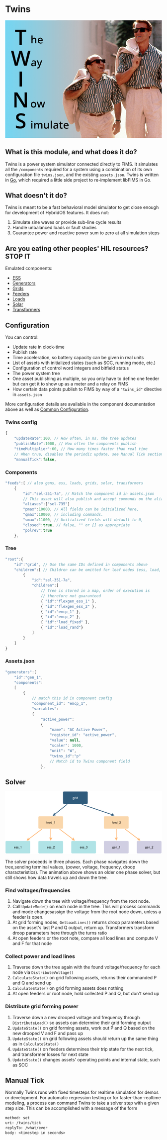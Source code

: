 # Twins

![TWINS](doc/TWINS.jpg)

## What is this module, and what does it do?

Twins is a power system simulator connected directly to FIMS. It simulates all the `/components` required for a system using a combination of its own configuration file `twins.json`, and the existing `assets.json`. Twins is written in [Go](https://golang.org/), which required a little side project to re-implement libFIMS in Go.

## What doesn't it do?

Twins is meant to be a fast behavioral model simulator to get close enough for development of HybridOS features. It does not:

1. Simulate sine waves or provide sub-line cycle results
2. Handle unbalanced loads or fault studies
3. Guarantee power and reactive power sum to zero at all simulation steps

## Are you eating other peoples' HIL resources? STOP IT

Emulated components:

* [ESS](doc/ess.md)
* [Generators](doc/gen.md)
* [Grids](doc/grid.md)
* [Feeders](doc/feed.md) 
* [Loads](doc/load.md)
* [Solar](doc/pv.md)
* [Transformers](doc/xfmr.md)

## Configuration

You can control:

* Update rate in clock-time
* Publish rate
* Time acceleration, so battery capacity can be given in real units
* List of assets with initialized states (such as SOC, running mode, etc.)
* Configuration of control word integers and bitfield status
* The power system tree
* One asset publishing as multiple, so you only have to define one feeder but can get it to show up as a meter and a relay on FIMS
* How certain data points publish to FIMS by way of a `"twins_id"` directive in `assets.json`

More configuration details are available in the component documentation above as well as [Common Configuration](doc/config.md).

### Twins config

```javascript
{
	"updateRate":100, // How often, in ms, the tree updates
	"publishRate":1000, // How often the components publish
	"timeMultiplier":60, // How many times faster than real time
	// When true, disables the periodic update, see Manual Tick section
	"manualTick":false, 
```

### Components

```javascript
"feeds":[ // also gens, ess, loads, grids, solar, transformers
	{
		"id":"sel-351-7a", // Match the component id in assets.json
		// This asset will also publish and accept commands on the aliased URIs
		"aliases":["sel-735"] 
		"pmax":10000, // All fields can be initialized here,
		"qmax":10000, // including commands.
		"smax":11000, // Unitialized fields will default to 0, 
		"closed":true, // false, "" or [] as appropriate
		"polrev":true
	},
```

### Tree

```javascript
"root":{
	"id":"grid", // Use the same IDs defined in components above
	"children":[ // Children can be omitted for leaf nodes (ess, load, etc.)
		{
			"id":"sel-351-7a",
			"children":[
				// Tree is stored in a map, order of execution is
				// therefore not guaranteed
				{ "id":"flexgen_ess_1" }, 
				{ "id":"flexgen_ess_2" }, 
				{ "id":"emcp_1" },		 
				{ "id":"emcp_2" },
				{ "id":"load_fixed" },
				{ "id":"load_rand"}
			]
		}
	]
}
```

### Assets.json

```javascript
"generators":[
	"id":"gen_1",
	"components":
	[
		{
			// match this id in component config
			"component_id": "emcp_1", 
			"variables":
			{
				"active_power":
				{
					"name": "AC Active Power",
					"register_id": "active_power",
					"value": null,
					"scaler": 1000,
					"unit": "W",
					"twins_id":"p"
					// Match id to Twins component field
				},
```

## Solver

![solver animation](doc/twins_tree_animated.png)

The solver proceeds in three phases. Each phase navigates down the tree,sending terminal values, (power, voltage, frequency, droop characteristics). The animation above shows an older one phase solver, but still shows how data travels up and down the tree.

### Find voltages/frequencies

1. Navigate down the tree with voltage/frequency from the root node. 
2. Call `UpdateMode()` on each node in the tree. This will process commands and mode changesassign the voltage from the root node down, unless a feeder is open. 
3. At grid forming nodes, `GetLoadLines()` returns droop parameters based on the asset's last P and Q output, return up. Transformers transform droop parameters here through the turns ratio
4. At open feeders or the root note, compare all load lines and compute V and F for that node

###  Collect power and load lines

1. Traverse down the tree again with the found voltage/frequency for each node via `DistributeVoltage()`
2. `CalculateState()` on grid following assets, returns their commanded P and Q and send up
3. `CalculateState()` on grid forming assets does nothing
3. At open feeders or root node, hold collected P and Q, but don't send up

### Distribute grid forming power

1. Traverse down a new drooped voltage and frequency through `DistributeLoad()` so assets can determine their grid forming output
2. `UpdateState()` on grid forming assets, work out P and Q based on the new drooped V and F and pass up
3. `UpdateState()` on grid following assets should return up the same thing as in `CalculateState()`
4. `UpdateState()` on feeders determines their trip state for the next tick, and transformer losses for next state
3. `UpdateState()` changes assets' operating points and internal state, such as SOC

## Manual Tick

Normally Twins runs with fixed timesteps for realtime simulation for demos or development. For automatic regression testing or for faster-than-realtime modeling, a process can command Twins to take a solver step with a given step size. This can be accomplished with a message of the form

```
method: set
uri: /twins/tick
replyTo: /what/ever
body: <timestep in seconds>
```